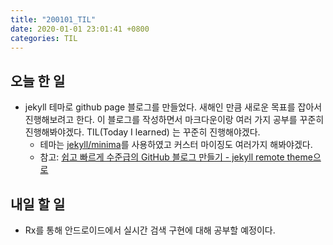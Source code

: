 ```yaml
---
title: "200101_TIL"
date: 2020-01-01 23:01:41 +0800
categories: TIL
---
```


## 오늘 한 일
- jekyll 테마로 github page 블로그를 만들었다. 새해인 만큼 새로운 목표를 잡아서 진행해보려고 한다. 이 블로그를 작성하면서 마크다운이랑 여러 가지 공부를 꾸준히 진행해봐야겠다. TIL(Today I learned) 는 꾸준히 진행해야겠다.
    - 테마는 [jekyll/minima](https://github.com/jekyll/minima)를 사용하였고 커스터 마이징도 여러가지 해봐야겠다.
    - 참고: [쉽고 빠르게 수준급의 GitHub 블로그 만들기 - jekyll remote theme으로](https://dreamgonfly.github.io/2018/01/27/jekyll-remote-theme.html)

## 내일 할 일
- Rx를 통해 안드로이드에서 실시간 검색 구현에 대해 공부할 예정이다.